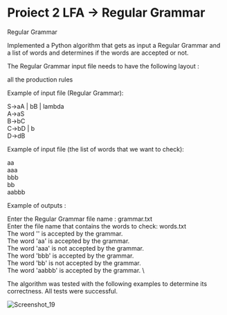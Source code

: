 # Proiect 2 LFA -> Regular Grammar
Regular Grammar

Implemented a Python algorithm that gets as input a Regular Grammar and a list of words and determines if the words are accepted or not. 

The Regular Grammar input file needs to have the following layout :

all the production rules

Example of input file (Regular Grammar):

S->aA | bB | lambda \
A->aS \
B->bC \
C->bD | b \
D->dB

Example of input file (the list of words that we want to check):


aa \
aaa \
bbb \
bb \
aabbb

Example of outputs :

Enter the Regular Grammar file name : grammar.txt \
Enter the file name that contains the words to check: words.txt \
The word '' is accepted by the grammar. \
The word 'aa' is accepted by the grammar. \
The word 'aaa' is not accepted by the grammar. \
The word 'bbb' is accepted by the grammar. \
The word 'bb' is not accepted by the grammar. \
The word 'aabbb' is accepted by the grammar. \


The algorithm was tested with the following examples to determine its correctness. All tests were successful.

![Screenshot_19](https://user-images.githubusercontent.com/105515716/230786352-cea1f7aa-0203-49ea-af84-3957201e514c.jpg)
